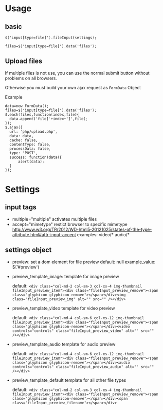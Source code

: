 Usage
=====

basic
-----

    $('input[type=file]').fileInput(settings);

    files=$('input[type=file]').data('files');

Upload files
------------

If multiple files is not use, you can use the normal submit button without problems on all browsers.

Otherwise you must build your own ajax request as `FormData` Object

Example

    data=new FormData();
    files=$('input[type=file]').data('files');
    $.each(files,function(index,file){
      data.append('file['+index+']',file);
    });
    $.ajax({
      url: 'php/upload.php',
      data: data,
      cache: false,
      contentType: false,
      processData: false,
      type: 'POST',
      success: function(data){
          alert(data);
      }
    });


Settings
========

input tags
----------

* multiple="multiple"
  activates multiple files
* accept="mimetype"
  restict browser to specific mimetype
  http://www.w3.org/TR/2012/WD-html5-20121025/states-of-the-type-attribute.html#attr-input-accept
  examples:
    video/*
    audio/*

settings object
---------------

* preview:
  set a dom element for file preview
  default: null
  example_value: $('#preview')

* preview_template_image:
  template for image preview

  default: `<div class="col-md-2 col-sm-3 col-xs-4 img-thumbnail fileInput_preview_item"><div class="fileInput_preview_remove"><span class="glyphicon glyphicon-remove"></span></div><img class="fileInput_preview_img" alt="" src="" /></div>`

* preview_template_video
  template for video preview

  default:  `<div class="col-md-4 col-sm-6 col-xs-12 img-thumbnail fileInput_preview_item"><div class="fileInput_preview_remove"><span class="glyphicon glyphicon-remove"></span></div><video controls="controls" class="fileInput_preview_video" alt="" src="" /></div>`

* preview_template_audio
  template for audio preview

  default: `<div class="col-md-4 col-sm-6 col-xs-12 img-thumbnail fileInput_preview_item"><div class="fileInput_preview_remove"><span class="glyphicon glyphicon-remove"></span></div><audio controls="controls" class="fileInput_preview_audio" alt="" src="" /></div>`

* preview_template_default
  template for all other file types

  default: `<div class="col-md-2 col-sm-3 col-xs-4 img-thumbnail fileInput_preview_item"><div class="fileInput_preview_remove"><span class="glyphicon glyphicon-remove"></span></div><span class="fileInput_preview_filename"></span></div>`
